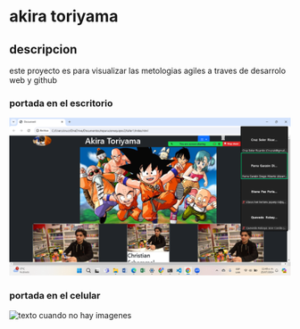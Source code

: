 # akira toriyama

## descripcion
este proyecto es para visualizar las metologias agiles  a traves  de desarrolo web y github
### portada en el escritorio
![texto cuando la imagen no carga](./img/img1.png)
### portada en el celular
![texto cuando no hay imagenes]()